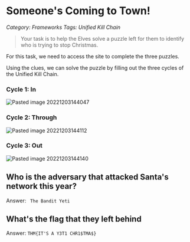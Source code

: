 # Someone's Coming to Town!
*Category: Frameworks*
*Tags: Unified Kill Chain*

> Your task is to help the Elves solve a puzzle left for them to identify who is trying to stop Christmas.

For this task, we need to access the site to complete the three puzzles. 

Using the clues, we can solve the puzzle by filling out the three cycles of the Unified Kill Chain.

### Cycle 1: In
![Pasted image 20221203144047](https://user-images.githubusercontent.com/65686765/205474793-007b158e-34f1-45c9-bc7d-397993648f96.png)
### Cycle 2: Through
![Pasted image 20221203144112](https://user-images.githubusercontent.com/65686765/205474803-d58a5ff6-2bf3-4780-ba52-9a32a4716d93.png)
### Cycle 3: Out
![Pasted image 20221203144140](https://user-images.githubusercontent.com/65686765/205474812-ace658f8-6f26-40e1-9360-1a50c43b1136.png)

## Who is the adversary that attacked Santa's network this year?
Answer:
``` The Bandit Yeti```
## What's the flag that they left behind
Answer:
```THM{IT'S A Y3T1 CHR1$TMA$}```